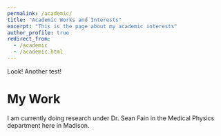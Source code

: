 ```yaml
---
permalink: /academic/
title: "Academic Works and Interests"
excerpt: "This is the page about my academic interests"
author_profile: true
redirect_from: 
  - /academic
  - /academic.html
---
```


Look! Another test!

My Work
======

I am currently doing research under Dr. Sean Fain in the Medical Physics department here in Madison. 
